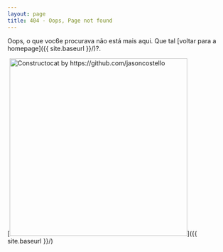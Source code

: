 ```yaml
---
layout: page
title: 404 - Oops, Page not found
---
```


Oops, o que voc6e procurava não está mais aqui. Que tal [voltar para a homepage]({{ site.baseurl }}/)?.

[<img src="{{ site.baseurl }}/images/404.jpg" alt="Constructocat by https://github.com/jasoncostello" style="width: 400px;"/>]({{ site.baseurl }}/)
